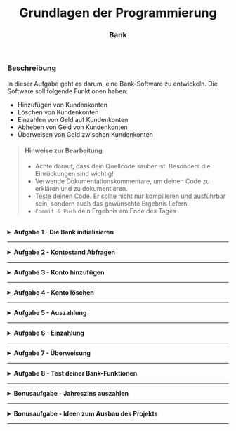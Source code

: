 <h1 align="center">Grundlagen der Programmierung</h1>
<h3 align="center">Bank</h3>
<br>

### Beschreibung
In dieser Aufgabe geht es darum, eine Bank-Software zu entwickeln. Die Software soll folgende Funktionen haben:
- Hinzufügen von Kundenkonten
- Löschen von Kundenkonten
- Einzahlen von Geld auf Kundenkonten
- Abheben von Geld von Kundenkonten
- Überweisen von Geld zwischen Kundenkonten

> #### Hinweise zur Bearbeitung
> - Achte darauf, dass dein Quellcode sauber ist. Besonders die Einrückungen sind wichtig!
> - Verwende Dokumentationskommentare, um deinen Code zu erklären und zu dokumentieren.
> - Teste deinen Code. Er sollte nicht nur kompilieren und ausführbar sein, sondern auch das gewünschte Ergebnis liefern.
> - `Commit & Push` dein Ergebnis am Ende des Tages
<br>

<details>
<summary><b>Aufgabe 1 - Die Bank initialisieren</b></summary>

Erstelle eine globale Konstante (außerhalb der main()-Funktion) vom Typ MutableMap<String, Double>. Diese MutableMap soll alle Konten in der Bank repräsentieren. Jedes Konto setzt sich aus dem Namen des Kontoinhabers und dem Kontostand zusammen. Verwende den Namen des Kontoinhabers als Schlüssel (Key) und den Kontostand als Wert (Value). Lege mindestens fünf verschiedene Konten in dieser MutableMap an. Du kannst die Namen der Kontoinhaber und ihre Kontostände frei wählen.

</details>

 --- 

<details>
<summary><b>Aufgabe 2 - Kontostand Abfragen</b></summary>


- Schreibe eine Funktion, die den aktuellen Betrag eines Kontos zurückgibt.
- Nutze einen Parameter, um der Funktion zu sagen, wessen Kontostand zurückgegeben werden soll. 
Wenn es das Konto in unserer Bank nicht gibt, soll eine entsprechende Meldung in der Konsole ausgegeben werden! 
Der Rückgabewert der Funktion sollte der aktuelle Kontostand sein.

</details>

---

<details>
<summary><b>Aufgabe 3 - Konto hinzufügen</b></summary>


- Schreibe eine Funktion, die ein neues Konto zur Bank hinzufügt. 
Diese Funktion sollte sowohl den neuen Kontoinhaber, als auch den Kontostand als Parameter erhalten.
- Wenn ein Konto mit dem neuen Namen bereits existiert, sollte das alte Konto nicht überschrieben werden.
Überlegt euch also eine Lösung für dieses Problem. 
Zeige dem Benutzer an, ob das neue Konto erfolgreich angelegt wurde (D.h. gib eine entsprechende Nachricht in der Konsole aus.).

</details>

--- 

<details>
<summary><b>Aufgabe 4 - Konto löschen</b></summary>


- Schreibe eine Funktion, die ein bestehendes Konto entfernt. 
Nutze als Parameter einen Namen, um ein bestimmtes Konto auszuwählen. 
Dieses soll aus der Map mit unseren Konten entfernt werden.
- Überprüfe zuerst, ob ein Konto mit dem angegebenen Namen existiert.
Gibt es das Konto nicht, soll eine Meldung in der Konsole ausgegeben werden.
- Zeige dem Benutzer an, ob das Konto erfolgreich gelöscht wurde.

</details>

---

<details>
<summary><b>Aufgabe 5 - Auszahlung</b></summary>


- Schreibe eine Funktion, die eine Auszahlung am Geldautomaten simuliert. 
Nutze einen Parameter, um das richtige Konto auszuwählen und einen weiteren für den Geldbetrag, der ausgezahlt werden soll.
- Berechne dann den neuen Kontostand und speichert ihn auf dem Konto ab.
- Überprüfe zuerst, ob ein Konto mit dem angegebenen Namen existiert. 
Gibt es das Konto nicht, soll eine Meldung in der Konsole ausgegeben werden.
- Überprüfe ebenfalls, ob das Konto über einen ausreichenden Kontostand verfügt, um den Geldbetrag auszahlen zu können. 
Schreibe die Funktion so, dass maximal 500 Euro pro Transaktion abgehoben werden können. 
Wenn die Transaktion mehr als 500 Euro beträgt, soll eine Meldung ausgegeben und die Transaktion abgebrochen werden.

</details>

--- 

<details>
<summary><b>Aufgabe 6 - Einzahlung</b></summary>


- Schreibe eine Funktion, die eine Einzahlung am Geldautomaten simuliert. 
Nutze einen Parameter, um das richtige Konto auszuwählen und einen weiteren für den Geldbetrag, der eingezahlt werden soll.
- Berechne den neuen Kontostand und speicher ihn in dem Konto ab. 
- Existiert das Konto nicht, soll ein neues Konto angelegt werden. 
In diesem Fall teile es dem Nutzer des Programms mit, dass ein neues Konto angelegt wurde. 
Der Kontostand des neuen Kontos ist der Geldbetrag, der eingezahlt werden sollte.

</details>

--- 

<details>
<summary><b>Aufgabe 7 - Überweisung</b></summary>


- Schreibe eine Funktion, die eine Überweisung simuliert. Diese Funktion besitzt 3 Parameter:
  - Das überweisende Konto
  - Das Konto auf welches überwiesen werden soll
  - Der zu überweisende Betrag 
- Stelle vorher sicher, dass die beiden Konten existieren und genügend Geld beim Überweiser vorliegt. 
Berechne die neuen Kontostände der beiden Konten und speicher die neuen Kontostände in den entsprechenden Konten in der MutableMap ab.

</details>

 --- 

<details>
<summary><b>Aufgabe 8 - Test deiner Bank-Funktionen</b></summary>


- Nachdem du nun alle Funktionen erstellt hast, ist die Bank Software grundsätzlich startklar.  
Bis jetzt wurde aber die Funktionalität noch nicht getestet.
- Formuliere deshalb innerhalb der main()-Funktion ein Testprogramm.
- Dieses Testprogramm sollte folgende Funktionalitäten deiner Bank austesten:
  - Kontostand eines bestehenden Kontos ausgeben.
  - Fehlermeldung, wenn versucht wird, den Kontostand eines nicht existierenden Kontos auszugeben.
  - Ein neues Konto erstellen.
  - Fehlermeldung, wenn versucht wird, ein neues Konto zu erstellen, obwohl der Name bereits vergeben ist.
  - Ein bestehendes Konto löschen.
  - Fehlermeldung, wenn versucht wird, ein nicht existierendes Konto zu löschen.
  - Mindestens 10 Test-Transaktionen am Geldautomaten (ein- und auszahlen).
    Teste möglichst viele verschiedene Szenarien.
  - Mindestens 3 Test-Überweisungen. Gebe nach jeder Überweisung die entsprechenden
    Kontostände der beteiligten Konten aus.

</details>
  

---

<details>
<summary><b>Bonusaufgabe - Jahreszins auszahlen</b></summary>


- Speichere zunächst in globalen Variablen den Zinssatz (z.B. 1%) und die Kontoführungskosten (z.B. 0.99 €) unserer Bank ab.
- Schreibe nun eine Funktion, die für ein gegebenes Konto den Jahresabschluss berechnet. 
D.h. explizit, dass zuerst die Kontoführungskosten abgezogen werden, und danach der Kontostand um den Zinssatz der Bank erhöht wird.
- Prüfe wie bereits zuvor, ob das angegebene Konto überhaupt existiert. 
Sollte ein Kunde nicht genügend Geld haben, um die Kosten zu zahlen, wird sein Konto geschlossen. 
D.h. das Konto wird aus der MutableMap gelöscht und es wird eine Nachricht in der Konsole ausgegeben.

</details>

 --- 

<details>
<summary><b>Bonusaufgabe - Ideen zum Ausbau des Projekts</b></summary>


Dieses Projekt soll dir als Inspiration für zusätzliche Übungsaufgaben dienen. Anstelle von Bonusaufgaben gibt es Vorschläge für weitere Funktionen, die du freiwillig in das Projekt integrieren kannst.

- Sparkontos: Implementiere eine 2. Art von Konto. 
Dieses Konto erlaubt den Kunden zwar nicht, Geld abzuheben, aber dafür erhalten sie am Jahresende einen größeren Zins auf ihr Erspartes.
- Benutzereingaben: Programmiere an verschiedenen Schnittpunkten der Bank, die Möglichkeit via *readln()` Eingaben zu machen: Account Name, Account Passwort, initialer Kontostand, Ein- oder Auszahlungsbetrag, Überweisungsempfänger und -betrag, etc..
  Stelle mithilfe von _try-catch_ sicher, dass fehlerhafte Eingaben nicht das Programm zum Abstürzen bringen.
- Accountmanagement: Implementiere eine MutableMap, in der du Accountdaten speichern kannst (also Benutzername und Passwort). Dann kannst du innerhalb deiner Main-Funktion immer zuerst einen Login starten. 
Implementiere dafür also die 2 Funktionen `logIn()` und `logOut()`.
  
 </details>

 --- 
